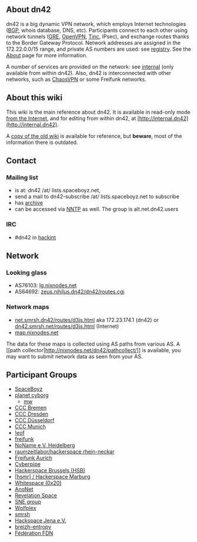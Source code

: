 ## About dn42

dn42 is a big dynamic VPN network, which employs Internet technologies ([BGP](http://en.wikipedia.org/wiki/Bgp), whois database, DNS, etc).  Participants connect to each other using network tunnels ([GRE](http://en.wikipedia.org/wiki/Generic_Routing_Encapsulation), [OpenVPN](http://en.wikipedia.org/wiki/Openvpn), [Tinc](http://tinc-vpn.org/), IPsec), and exchange routes thanks to the Border Gateway Protocol.  Network addresses are assigned in the 172.22.0.0/15 range, and private AS numbers are used: see [registry](Services-Whois).  See the [About](About) page for more information.

A number of services are provided on the network: see [internal](internal) (only available from within dn42).  Also, dn42 is interconnected with other networks, such as [ChaosVPN](http://wiki.hamburg.ccc.de/ChaosVPN) or some Freifunk networks.

## About this wiki

This wiki is the main reference about dn42.  It is available in read-only mode [from the Internet](https://dn42.net), and for editing from within dn42, at [http://internal.dn42](http://internal.dn42).

A [copy of the old wiki](http://dn42.volcanis.me/initenv.1.html) is available for reference, but **beware**, most of the information there is outdated.

## Contact

### Mailing list

* is at: dn42 /at/ lists.spaceboyz.net,
* send a mail to dn42-subscribe /at/ lists.spaceboyz.net to subscribe
* has [archive](http://lists.spaceboyz.net/pipermail/dn42/)
* can be accessed via [NNTP](/Services-News) as well. The group is alt.net.dn42.users

### IRC

* #dn42 in [hackint](http://www.hackint.eu/)

## Network
### Looking glass
* AS76103: [lg.nixnodes.net](http://lg.nixnodes.net/)
* AS64692: [zeus.nihilus.dn42/dn42/routes.cgi](http://zeus.nihilus.dn42/dn42/routes.cgi)

### Network maps
* [net.smrsh.dn42/routes/d3js.html](http://net.smrsh.dn42/routes/d3js.html) aka 172.23.174.1 (dn42) or [dn42.smrsh.net/routes/d3js.html](http://dn42.smrsh.net/routes/d3js.html) (Internet)
* [map.nixnodes.net](http://map.nixnodes.net)

The data for these maps is collected using AS paths from various AS. A [[path collector|http://nixnodes.net/dn42/pathcollect/]] is available, you may want to submit network data as seen from your AS.

## Participant Groups

* [SpaceBoyz](http://spaceboyz.net)
* [planet cyborg](http://planetcyborg.de)
  * [mw](http://mw.vc)
* [CCC Bremen](http://ccchb.de)
* [CCC Dresden](http://c3d2.de)
* [CCC Düsseldorf](https://www.chaosdorf.de)
* [CCC Munich](https://www.muc.ccc.de)
* [!eof](https://eof.name)
* [freifunk](http://freifunk.net)
* [NoName e.V. Heidelberg](https://www.noname-ev.de)
* [raumzeitlabor/hackerspace rhein-neckar](http://www.raumzeitlabor.de)
* [Freifunk Aurich](http://www.freifunk-aurich.de)
* [Cyberpipe](https://www.kiberpipa.org)
* [Hackerspace Brussels (HSB)](http://hackerspace.be)
* [[hsmr] / Hackerspace Marburg](https://hsmr.cc)
* [Whitespace (0x20)](http://www.0x20.be)
* [AnoNet](http://www.anonet2.org)
* [Revelation Space](http://www.revspace.nl)
* [SNE group](https://www.os3.nl)
* [Wolfplex](http://www.wolfplex.org)
* [smrsh](http://www.smrsh.net)
* [Hackspace Jena e.V.](https://www.hackspace-jena.de)
* [breizh-entropy](http://breizh-entropy.org)
* [Fédération FDN](https://www.ffdn.org)